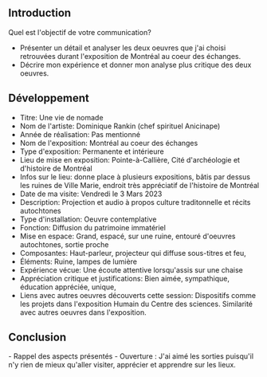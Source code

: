 <h2>Introduction</h2>
Quel est l'objectif de votre communication?

- Présenter un détail et analyser les deux oeuvres que j'ai choisi retrouvées durant l'exposition de Montréal au coeur des échanges.
- Décrire mon expérience et donner mon analyse plus critique des deux oeuvres. 

<h2>Développement</h2>

- Titre: Une vie de nomade
- Nom de l'artiste: Dominique Rankin (chef spirituel Anicinape)
- Année de réalisation: Pas mentionné
- Nom de l'exposition: Montréal au coeur des échanges
- Type d'exposition: Permanente et intérieure
- Lieu de mise en exposition: Pointe-à-Callière, Cité d'archéologie et d'histoire de Montréal
- Infos sur le lieu: donne place à plusieurs expositions, bâtis par dessus les ruines de Ville Marie, endroit très appréciatif de l'histoire de Montréal
- Date de ma visite: Vendredi le 3 Mars 2023
- Description: Projection et audio à propos culture traditonnelle et récits autochtones
- Type d'installation: Oeuvre contemplative
- Fonction: Diffusion du patrimoine immatériel
- Mise en espace: Grand, espacé, sur une ruine, entouré d'oeuvres autochtones, sortie proche
- Composantes: Haut-parleur, projecteur qui diffuse sous-titres et feu, 
- Éléments: Ruine, lampes de lumière
- Expérience vécue: Une écoute attentive lorsqu'assis sur une chaise
- Appréciation critique et justifications: Bien aimée, sympathique, éducation appréciée, unique, 
- Liens avec autres oeuvres découverts cette session: Dispositifs comme les projets dans l'exposition Humain du Centre des sciences. Similarité avec autres oeuvres dans l'exposition. 
 
<h2>Conclusion</h2>
- Rappel des aspects présentés
- Ouverture : J'ai aimé les sorties puisqu'il n'y rien de mieux qu'aller visiter, apprécier et apprendre sur les lieux. 
